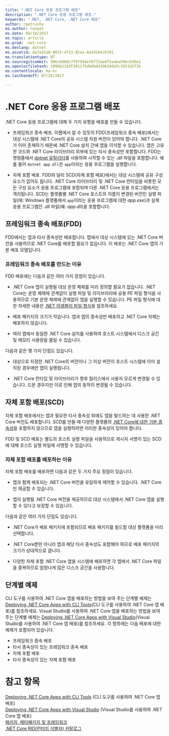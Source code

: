 ```yaml
---
title: ".NET Core 응용 프로그램 배포"
description: ".NET Core 응용 프로그램 배포."
keywords: ".NET, .NET Core, .NET Core 배포"
author: rpetrusha
ms.author: ronpet
ms.date: 04/18/2017
ms.topic: article
ms.prod: .net-core
ms.devlang: dotnet
ms.assetid: da7a31a0-8072-4f23-82aa-8a19184cb701
ms.translationtype: HT
ms.sourcegitcommit: 306c608dc7f97594ef6f72ae0f5aaba596c936e1
ms.openlocfilehash: 199bb132df201175dbdbdd19634de5c3551b5f3b
ms.contentlocale: ko-kr
ms.lasthandoff: 07/28/2017

---
```


# <a name="net-core-application-deployment"></a>.NET Core 응용 프로그램 배포

.NET Core 응용 프로그램에 대해 두 가지 유형을 배포를 만들 수 있습니다.

- 프레임워크 종속 배포. 이름에서 알 수 있듯이 FDD(프레임워크 종속 배포)에서는 대상 시스템에 .NET Core의 공유 시스템 차원 버전이 있어야 합니다. .NET Core가 이미 존재하기 때문에 .NET Core 설치 간에 앱을 이식할 수 있습니다. 앱은 고유한 코드와 .NET Core 라이브러리 외부에 있는 타사 종속성만 포함합니다. FDD는 명령줄에서 [dotnet 유틸리티](../tools/dotnet.md)를 사용하여 시작할 수 있는 *.dll* 파일을 포함합니다. 예를 들어 `dotnet app.dll`은 `app`이라는 응용 프로그램을 실행합니다.

- 자체 포함 배포. FDD와 달리 SCD(자체 포함 배포)에서는 대상 시스템에 공유 구성 요소가 없어도 됩니다. .NET Core 라이브러리 및 .NET Core 런타임을 비롯한 모든 구성 요소가 응용 프로그램에 포함되며 다른 .NET Core 응용 프로그램에서는 격리됩니다. SCD는 플랫폼별 .NET Core 호스트의 이름이 변경된 버전인 실행 파일(예: Windows 플랫폼에서 `app`이라는 응용 프로그램에 대한 *app.exe*)과 실제 응용 프로그램인 *.dll* 파일(예: *app.dll*)을 포함합니다.

## <a name="framework-dependent-deployments-fdd"></a>프레임워크 종속 배포(FDD)

FDD에서는 앱과 타사 종속성만 배포합니다. 앱에서 대상 시스템에 있는 .NET Core 버전을 사용하므로 .NET Core를 배포할 필요가 없습니다. 이 배포는 .NET Core 앱의 기본 배포 모델입니다.

### <a name="why-create-a-framework-dependent-deployment"></a>프레임워크 종속 배포를 만드는 이유

FDD 배포에는 다음과 같은 여러 가지 장점이 있습니다.

- .NET Core 앱이 실행될 대상 운영 체제를 미리 정의할 필요가 없습니다. .NET Core는 운영 체제에 관계없이 실행 파일 및 라이브러리에 공용 PE 파일 형식을 사용하므로 기본 운영 체제에 관계없이 앱을 실행할 수 있습니다. PE 파일 형식에 대한 자세한 내용은 [.NET 어셈블리 파일 형식](../../standard/assembly-format.md)을 참조하세요.

- 배포 패키지의 크기가 작습니다. 앱과 앱의 종속성만 배포하고 .NET Core 자체는 배포하지 않습니다.

- 여러 앱에서 동일한 .NET Core 설치를 사용하여 호스트 시스템에서 디스크 공간 및 메모리 사용량을 줄일 수 있습니다.

다음과 같은 몇 가지 단점도 있습니다.

- 대상으로 지정한 .NET Core의 버전이나 그 이상 버전이 호스트 시스템에 이미 설치된 경우에만 앱이 실행됩니다.

- .NET Core 런타임 및 라이브러리가 향후 릴리스에서 사용자 모르게 변경될 수 있습니다. 드문 경우지만 이로 인해 앱의 동작이 변경될 수 있습니다.

## <a name="self-contained-deployments-scd"></a>자체 포함 배포(SCD)

자체 포함 배포에서는 앱과 필요한 타사 종속성 외에도 앱을 빌드하는 데 사용한 .NET Core 버전도 배포합니다. SCD를 만들 때 다양한 플랫폼의 [.NET Core에 대한 기본 종속성](https://github.com/dotnet/core/blob/master/Documentation/prereqs.md)을 포함하지 않으므로 앱을 실행하려면 이러한 종속성이 있어야 합니다.

FDD 및 SCD 배포는 별도의 호스트 실행 파일을 사용하므로 게시자 서명이 있는 SCD에 대해 호스트 실행 파일에 서명할 수 있습니다.

### <a name="why-deploy-a-self-contained-deployment"></a>자체 포함 배포를 배포하는 이유

자체 포함 배포를 배포하면 다음과 같은 두 가지 주요 장점이 있습니다.

- 앱과 함께 배포되는 .NET Core 버전을 유일하게 제어할 수 있습니다. .NET Core만 제공할 수 있습니다.

- 앱이 실행될 .NET Core 버전을 제공하므로 대상 시스템에서 .NET Core 앱을 실행할 수 있다고 보장할 수 있습니다.

다음과 같은 여러 가지 단점도 있습니다.

- .NET Core가 배포 패키지에 포함되므로 배포 패키지를 빌드할 대상 플랫폼을 미리 선택합니다.

- .NET Core뿐만 아니라 앱과 해당 타사 종속성도 포함해야 하므로 배포 패키지의 크기가 상대적으로 큽니다.

- 다양한 자체 포함 .NET Core 앱을 시스템에 배포하면 각 앱에서 .NET Core 파일을 중복하므로 엄청나게 많은 디스크 공간을 사용합니다.

## <a name="step-by-step-examples"></a>단계별 예제

CLI 도구를 사용하여 .NET Core 앱을 배포하는 방법을 보여 주는 단계별 예제는 [Deploying .NET Core Apps with CLI Tools](deploy-with-cli.md)(CLI 도구를 사용하여 .NET Core 앱 배포)를 참조하세요. Visual Studio를 사용하여 .NET Core 앱을 배포하는 방법을 보여 주는 단계별 예제는 [Deploying .NET Core Apps with Visual Studio](deploy-with-vs.md)(Visual Studio를 사용하여 .NET Core 앱 배포)를 참조하세요. 각 항목에는 다음 배포에 대한 예제가 포함되어 있습니다.

- 프레임워크 종속 배포
- 타사 종속성이 있는 프레임워크 종속 배포
- 자체 포함 배포
- 타사 종속성이 있는 자체 포함 배포

# <a name="see-also"></a>참고 항목

[Deploying .NET Core Apps with CLI Tools](deploy-with-cli.md) (CLI 도구를 사용하여 .NET Core 앱 배포)  
[Deploying .NET Core Apps with Visual Studio](deploy-with-vs.md) (Visual Studio를 사용하여 .NET Core 앱 배포)  
[패키지, 메타패키지 및 프레임워크](../packages.md)   
[.NET Core RID(런타임 식별자) 카탈로그](../rid-catalog.md)

